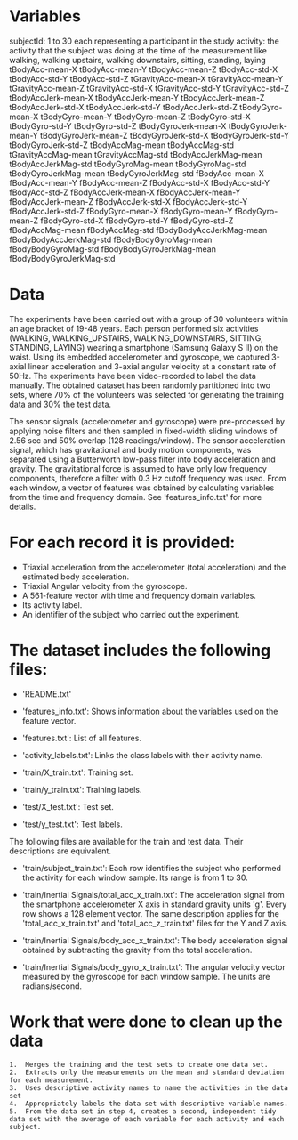 Variables
=========================================

subjectId: 1 to 30 each representing a participant in the study
activity: the activity that the subject was doing at the time of the measurement like walking,
walking upstairs, walking downstairs, sitting, standing, laying
tBodyAcc-mean-X
tBodyAcc-mean-Y
tBodyAcc-mean-Z
tBodyAcc-std-X
tBodyAcc-std-Y
tBodyAcc-std-Z
tGravityAcc-mean-X
tGravityAcc-mean-Y
tGravityAcc-mean-Z
tGravityAcc-std-X
tGravityAcc-std-Y
tGravityAcc-std-Z
tBodyAccJerk-mean-X
tBodyAccJerk-mean-Y
tBodyAccJerk-mean-Z
tBodyAccJerk-std-X
tBodyAccJerk-std-Y
tBodyAccJerk-std-Z
tBodyGyro-mean-X
tBodyGyro-mean-Y
tBodyGyro-mean-Z
tBodyGyro-std-X
tBodyGyro-std-Y
tBodyGyro-std-Z
tBodyGyroJerk-mean-X
tBodyGyroJerk-mean-Y
tBodyGyroJerk-mean-Z
tBodyGyroJerk-std-X
tBodyGyroJerk-std-Y
tBodyGyroJerk-std-Z
tBodyAccMag-mean
tBodyAccMag-std
tGravityAccMag-mean
tGravityAccMag-std
tBodyAccJerkMag-mean
tBodyAccJerkMag-std
tBodyGyroMag-mean
tBodyGyroMag-std
tBodyGyroJerkMag-mean
tBodyGyroJerkMag-std
fBodyAcc-mean-X
fBodyAcc-mean-Y
fBodyAcc-mean-Z
fBodyAcc-std-X
fBodyAcc-std-Y
fBodyAcc-std-Z
fBodyAccJerk-mean-X
fBodyAccJerk-mean-Y
fBodyAccJerk-mean-Z
fBodyAccJerk-std-X
fBodyAccJerk-std-Y
fBodyAccJerk-std-Z
fBodyGyro-mean-X
fBodyGyro-mean-Y
fBodyGyro-mean-Z
fBodyGyro-std-X
fBodyGyro-std-Y
fBodyGyro-std-Z
fBodyAccMag-mean
fBodyAccMag-std
fBodyBodyAccJerkMag-mean
fBodyBodyAccJerkMag-std
fBodyBodyGyroMag-mean
fBodyBodyGyroMag-std
fBodyBodyGyroJerkMag-mean
fBodyBodyGyroJerkMag-std

Data
=========================================
The experiments have been carried out with a group of 30 volunteers within an age bracket of 19-48 years. Each person performed six activities (WALKING, WALKING_UPSTAIRS, WALKING_DOWNSTAIRS, SITTING, STANDING, LAYING) wearing a smartphone (Samsung Galaxy S II) on the waist. Using its embedded accelerometer and gyroscope, we captured 3-axial linear acceleration and 3-axial angular velocity at a constant rate of 50Hz. The experiments have been video-recorded to label the data manually. The obtained dataset has been randomly partitioned into two sets, where 70% of the volunteers was selected for generating the training data and 30% the test data. 

The sensor signals (accelerometer and gyroscope) were pre-processed by applying noise filters and then sampled in fixed-width sliding windows of 2.56 sec and 50% overlap (128 readings/window). The sensor acceleration signal, which has gravitational and body motion components, was separated using a Butterworth low-pass filter into body acceleration and gravity. The gravitational force is assumed to have only low frequency components, therefore a filter with 0.3 Hz cutoff frequency was used. From each window, a vector of features was obtained by calculating variables from the time and frequency domain. See 'features_info.txt' for more details. 

For each record it is provided:
======================================

- Triaxial acceleration from the accelerometer (total acceleration) and the estimated body acceleration.
- Triaxial Angular velocity from the gyroscope. 
- A 561-feature vector with time and frequency domain variables. 
- Its activity label. 
- An identifier of the subject who carried out the experiment.

The dataset includes the following files:
=========================================

- 'README.txt'

- 'features_info.txt': Shows information about the variables used on the feature vector.

- 'features.txt': List of all features.

- 'activity_labels.txt': Links the class labels with their activity name.

- 'train/X_train.txt': Training set.

- 'train/y_train.txt': Training labels.

- 'test/X_test.txt': Test set.

- 'test/y_test.txt': Test labels.

The following files are available for the train and test data. Their descriptions are equivalent. 

- 'train/subject_train.txt': Each row identifies the subject who performed the activity for each window sample. Its range is from 1 to 30. 

- 'train/Inertial Signals/total_acc_x_train.txt': The acceleration signal from the smartphone accelerometer X axis in standard gravity units 'g'. Every row shows a 128 element vector. The same description applies for the 'total_acc_x_train.txt' and 'total_acc_z_train.txt' files for the Y and Z axis. 

- 'train/Inertial Signals/body_acc_x_train.txt': The body acceleration signal obtained by subtracting the gravity from the total acceleration. 

- 'train/Inertial Signals/body_gyro_x_train.txt': The angular velocity vector measured by the gyroscope for each window sample. The units are radians/second.

Work that were done to clean up the data
=========================================
	1.	Merges the training and the test sets to create one data set.
	2.	Extracts only the measurements on the mean and standard deviation for each measurement.
	3.	Uses descriptive activity names to name the activities in the data set
	4.	Appropriately labels the data set with descriptive variable names.
	5.	From the data set in step 4, creates a second, independent tidy data set with the average of each variable for each activity and each subject.

